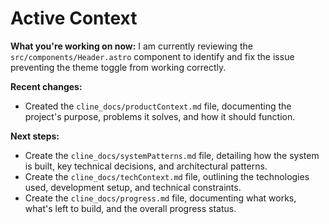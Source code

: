 # Active Context

**What you're working on now:**
I am currently reviewing the `src/components/Header.astro` component to identify and fix the issue preventing the theme toggle from working correctly.

**Recent changes:**
- Created the `cline_docs/productContext.md` file, documenting the project's purpose, problems it solves, and how it should function.

**Next steps:**
- Create the `cline_docs/systemPatterns.md` file, detailing how the system is built, key technical decisions, and architectural patterns.
- Create the `cline_docs/techContext.md` file, outlining the technologies used, development setup, and technical constraints.
- Create the `cline_docs/progress.md` file, documenting what works, what's left to build, and the overall progress status.
